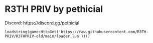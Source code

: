 # R3TH PRIV by pethicial

Discord: https://discord.gg/pethicial

```
loadstring(game:HttpGet('https://raw.githubusercontent.com/R3TH-PRIV/R3THPRIV-old/main/loader.lua'))()
```
